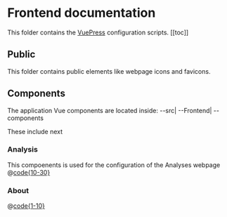 # Frontend documentation
This folder contains the [VuePress](https://v2.vuepress.vuejs.org/) configuration scripts.
[[toc]]

## Public
This folder contains public elements like webpage icons and favicons.

## Components
The application Vue components are located inside:
--src|
    --Frontend|
        --components

These include next
### Analysis
This compoenents is used for the configuration of the Analyses webpage
@[code{10-30}](../src/components/analyses/Analyses.vue)
### About
<!-- partial import, from line 1 to line 10 -->
@[code{1-10}](../src/components/About.vue)